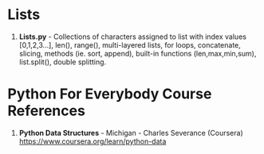 #  Lists
1.  **Lists.py** - Collections of characters assigned to list with index values [0,1,2,3...], len(), range(), multi-layered lists, for loops, concatenate, slicing, methods (ie. sort, append), built-in functions (len,max,min,sum), list.split(), double splitting.  



#  Python For Everybody Course References
1.  **Python Data Structures** - Michigan - Charles Severance (Coursera)   
	https://www.coursera.org/learn/python-data
